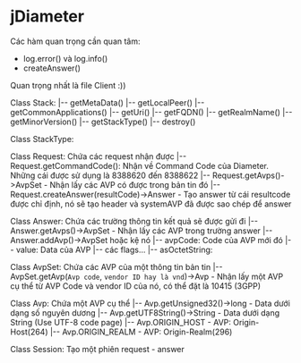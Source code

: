# jDiameter

Các hàm quan trọng cần quan tâm:

- log.error() và log.info()
- createAnswer()

Quan trọng nhất là file Client :))

Class Stack:
|-- getMetaData()
   |-- getLocalPeer()
      |-- getCommonApplications()
      |-- getUri()
         |-- getFQDN()
      |-- getRealmName()
   |-- getMinorVersion()
   |-- getStackType()
   |-- destroy()

Class StackType:

Class Request: Chứa các request nhận được
|-- Request.getCommandCode(): Nhận về Command Code của Diameter. Những cái được sử dụng là 8388620 đến 8388622
|-- Request.getAvps()->AvpSet - Nhận lấy các AVP có được trong bản tin đó
|-- Request.createAnswer(resultCode)->Answer - Tạo answer từ cái resultcode được chỉ định, nó sẽ tạo header và systemAVP đã được sao chép để answer

Class Answer: Chứa các trường thông tin kết quả sẽ được gửi đi
|-- Answer.getAvps()->AvpSet - Nhận lấy các AVP trong trường answer
|-- Answer.addAvp()->AvpSet hoặc kệ nó
   |-- avpCode: Code của AVP mới đó
   |-- value: Data của AVP
   |-- các flags...
   |-- asOctetString: 

Class AvpSet: Chứa các AVP của một thông tin bản tin
|-- AvpSet.getAvp(`Avp code`, `vendor ID hay là vnd`)->Avp - Nhận lấy một AVP cụ thể từ AVP Code và vendor ID của nó, có thể đặt là 10415 (3GPP)

Class Avp: Chứa một AVP cụ thể
|-- Avp.getUnsigned32()->long - Data dưới dạng số nguyên dương
|-- Avp.getUTF8String()->String - Data dưới dạng String (Use UTF-8 code page)
|-- Avp.ORIGIN_HOST - AVP: Origin-Host(264)
|-- Avp.ORIGIN_REALM - AVP: Origin-Realm(296)

Class Session: Tạo một phiên request - answer
